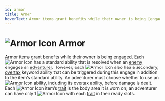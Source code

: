 ```yaml
---
id: armor
title: Armor
hoverText: Armor items grant benefits while their owner is being [engaged](/docs/battles/adventurer-turn/engage). Each Armor has a standard ability that is resolved when an [enemy](/docs/glossary/enemy) engages an [adventurer](/docs/glossary/adventurer). However, each Armor also has a secondary, [overtax](/docs/adventurer/items/overtax) keyword ability that can be triggered during this engage in addition to the item's standard ability.
---
```


# <img src="/icons/armor.svg" alt="Armor Icon"/> Armor

Armor items grant benefits while their owner is being [engaged](/docs/battles/adventurer-turn/engage). Each <img src="/icons/armor.svg" alt="Armor Icon" class="icon-svg" /> has a standard ability that is resolved when an [enemy](/docs/glossary/enemy) engages an [adventurer](/docs/glossary/adventurer). However, each <img src="/icons/armor.svg" alt="Armor Icon" class="icon-svg" /> also has a secondary, [overtax](/docs/adventurer/items/overtax) keyword ability that can be triggered during this engage in addition to the item's standard ability. An adventurer must choose whether to use an <img src="/icons/armor.svg" alt="Armor Icon" class="icon-svg" /> ability, including its overtax ability, before damage is dealt. Each <img src="/icons/armor.svg" alt="Armor Icon" class="icon-svg" /> item's [trait](/docs/adventurer/items/trait) is the body area it is worn on; an adventurer can have only 1 <img src="/icons/armor.svg" alt="Armor Icon" class="icon-svg" /> with each [trait](/docs/adventurer/items/trait) in their ready slots.
